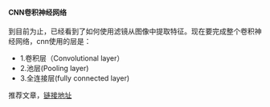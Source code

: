  

#### CNN卷积神经网络

到目前为止，已经看到了如何使用滤镜从图像中提取特征。现在要完成整个卷积神经网络，cnn使用的层是：

- 1.卷积层（Convolutional layer）
- 2.池层(Pooling layer)
- 3.全连接层(fully connected layer)

推荐文章，[链接地址](<https://developer.aliyun.com/article/688206?spm=a2c6h.14164896.0.0.261271f3jjQ3Ts>)

